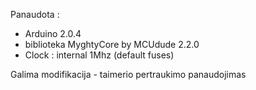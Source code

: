 Panaudota :
- Arduino 2.0.4
- biblioteka MyghtyCore by MCUdude 2.2.0
- Clock : internal 1Mhz (default fuses)

Galima modifikacija - taimerio pertraukimo panaudojimas